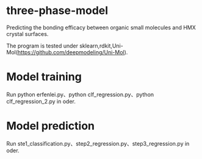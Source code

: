 # three-phase-model
Predicting the bonding efficacy between organic small molecules and HMX crystal surfaces.

The program is tested under sklearn,rdkit,Uni-Mol(https://github.com/deepmodeling/Uni-Mol).

# Model training
Run python erfenlei.py、python clf_regression.py、python clf_regression_2.py in oder.

# Model prediction
Run ste1_classification.py、step2_regression.py、step3_regression.py in oder.


